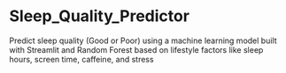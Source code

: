 # Sleep_Quality_Predictor
Predict sleep quality (Good or Poor) using a machine learning model built with Streamlit and Random Forest based on lifestyle factors like sleep hours, screen time, caffeine, and stress
